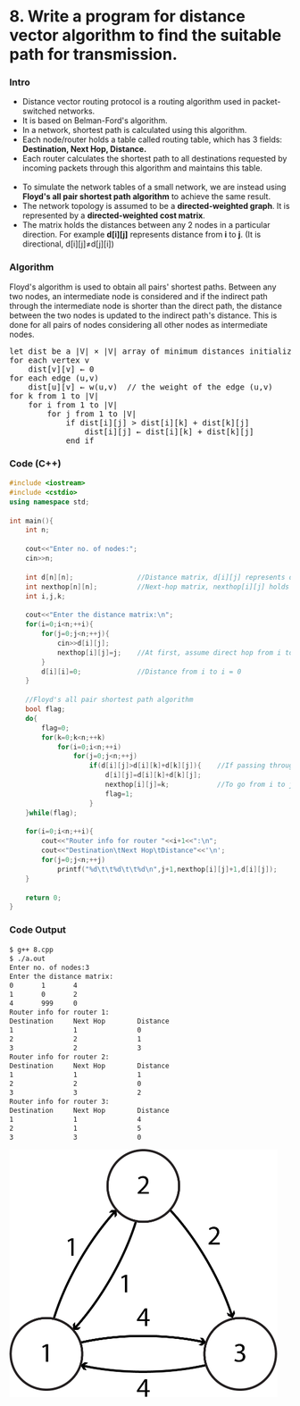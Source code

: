 # 8. Write a program for distance vector algorithm to find the suitable path for transmission.

### Intro
* Distance vector routing protocol is a routing algorithm used in packet-switched networks.
* It is based on Belman-Ford's algorithm.
* In a network, shortest path is calculated using this algorithm.
* Each node/router holds a table called routing table, which has 3 fields: **Destination, Next Hop, Distance.**
* Each router calculates the shortest path to all destinations requested by incoming packets through this algorithm and maintains this table.
<br><br>
* To simulate the network tables of a small network, we are instead using **Floyd's all pair shortest path algorithm** to achieve the same result.
* The network topology is assumed to be a **directed-weighted graph**. It is represented by a **directed-weighted cost matrix**.
* The matrix holds the distances between any 2 nodes in a particular direction. For example **d[i][j]** represents distance from **i** to **j**. (It is directional, d[i][j]≠d[j][i])

### Algorithm
Floyd's algorithm is used to obtain all pairs' shortest paths. Between any two nodes, an intermediate node is considered and if the indirect path through the intermediate node is shorter than the direct path, the distance between the two nodes is updated to the indirect path's distance. This is done for all pairs of nodes considering all other nodes as intermediate nodes.
<pre>
let dist be a |V| × |V| array of minimum distances initialized to ∞ (infinity)
for each vertex v
	dist[v][v] ← 0
for each edge (u,v)
	dist[u][v] ← w(u,v)  // the weight of the edge (u,v)
for k from 1 to |V|
	for i from 1 to |V|
		for j from 1 to |V|
			if dist[i][j] > dist[i][k] + dist[k][j]
				dist[i][j] ← dist[i][k] + dist[k][j]
			end if
</pre>
### Code (C++)
```c++
#include <iostream>
#include <cstdio>
using namespace std;

int main(){
	int n;

	cout<<"Enter no. of nodes:";
	cin>>n;

	int d[n][n];				//Distance matrix, d[i][j] represents distance between nodes i and j
	int nexthop[n][n];			//Next-hop matrix, nexthop[i][j] holds next hop between nodes i and j
	int i,j,k;

	cout<<"Enter the distance matrix:\n";
	for(i=0;i<n;++i){
		for(j=0;j<n;++j){
			cin>>d[i][j];
			nexthop[i][j]=j;	//At first, assume direct hop from i to j
		}
		d[i][i]=0;				//Distance from i to i = 0
	}

	//Floyd's all pair shortest path algorithm
	bool flag;
	do{
		flag=0;
		for(k=0;k<n;++k)
			for(i=0;i<n;++i)
				for(j=0;j<n;++j)
					if(d[i][j]>d[i][k]+d[k][j]){	//If passing through node k is shorter
						d[i][j]=d[i][k]+d[k][j];
						nexthop[i][j]=k;			//To go from i to j, go to node k first
						flag=1;
					}
	}while(flag);

	for(i=0;i<n;++i){
		cout<<"Router info for router "<<i+1<<":\n";
		cout<<"Destination\tNext Hop\tDistance"<<'\n';
		for(j=0;j<n;++j)
			printf("%d\t\t%d\t\t%d\n",j+1,nexthop[i][j]+1,d[i][j]);
	}

	return 0;
}
```

### Code Output
```
$ g++ 8.cpp
$ ./a.out
Enter no. of nodes:3
Enter the distance matrix:
0       1       4
1       0       2
4       999     0
Router info for router 1:
Destination     Next Hop        Distance
1               1               0
2               2               1
3               2               3
Router info for router 2:
Destination     Next Hop        Distance
1               1               1
2               2               0
3               3               2
Router info for router 3:
Destination     Next Hop        Distance
1               1               4
2               1               5
3               3               0
```
<img src="../Images/8-1.png?raw=true" width="480px">